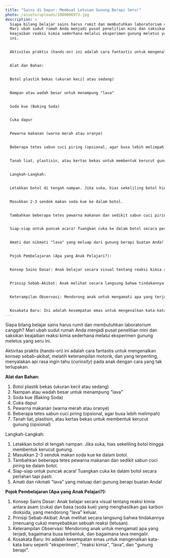 ```yaml
---
title: "Sains di Dapur: Membuat Letusan Gunung Berapi Seru!"
photo: /assets/uploads/1000006973.jpg
description: >
  Siapa bilang belajar sains harus rumit dan membutuhkan laboratorium canggih?
  Mari ubah sudut rumah Anda menjadi pusat penelitian mini dan saksikan
  keajaiban reaksi kimia sederhana melalui eksperimen gunung meletus yang seru
  ini.


  Aktivitas praktis (hands-on) ini adalah cara fantastis untuk mengenalkan konsep sebab-akibat, melatih keterampilan motorik, dan yang terpenting, menyalakan api rasa ingin tahu (curiosity) pada anak dengan cara yang tak terlupakan.


  Alat dan Bahan:


  Botol plastik bekas (ukuran kecil atau sedang)


  Nampan atau wadah besar untuk menampung "lava"


  Soda kue (Baking Soda)


  Cuka dapur


  Pewarna makanan (warna merah atau oranye)


  Beberapa tetes sabun cuci piring (opsional, agar busa lebih melimpah)


  Tanah liat, plastisin, atau kertas bekas untuk membentuk kerucut gunung (opsional)


  Langkah-Langkah:


  Letakkan botol di tengah nampan. Jika suka, hias sekeliling botol hingga membentuk kerucut gunung.


  Masukkan 2-3 sendok makan soda kue ke dalam botol.


  Tambahkan beberapa tetes pewarna makanan dan sedikit sabun cuci piring ke dalam botol.


  Siap-siap untuk puncak acara! Tuangkan cuka ke dalam botol secara perlahan tapi pasti.


  Amati dan nikmati "lava" yang meluap dari gunung berapi buatan Anda!


  Pojok Pembelajaran (Apa yang Anak Pelajari?):


  Konsep Sains Dasar: Anak belajar secara visual tentang reaksi kimia antara asam (cuka) dan basa (soda kue) yang menghasilkan gas karbon dioksida, yang mendorong "lava" keluar.


  Prinsip Sebab-Akibat: Anak melihat secara langsung bahwa tindakannya (menuang cuka) menyebabkan sebuah reaksi (letusan).


  Keterampilan Observasi: Mendorong anak untuk mengamati apa yang terjadi, bagaimana busa terbentuk, dan bagaimana lava mengalir.


  Kosakata Baru: Ini adalah kesempatan emas untuk mengenalkan kata-kata baru seperti "eksperimen", "reaksi kimia", "lava", dan "gunung berapi".
---
```

Siapa bilang belajar sains harus rumit dan membutuhkan laboratorium canggih? Mari ubah sudut rumah Anda menjadi pusat penelitian mini dan saksikan keajaiban reaksi kimia sederhana melalui eksperimen gunung meletus yang seru ini.

Aktivitas praktis (hands-on) ini adalah cara fantastis untuk mengenalkan konsep sebab-akibat, melatih keterampilan motorik, dan yang terpenting, menyalakan api rasa ingin tahu (*curiosity*) pada anak dengan cara yang tak terlupakan.

**Alat dan Bahan:**

1. Botol plastik bekas (ukuran kecil atau sedang)
2. Nampan atau wadah besar untuk menampung "lava"
3. Soda kue (Baking Soda)
4. Cuka dapur
5. Pewarna makanan (warna merah atau oranye)
6. Beberapa tetes sabun cuci piring (opsional, agar busa lebih melimpah)
7. Tanah liat, plastisin, atau kertas bekas untuk membentuk kerucut gunung (opsional)

Langkah-Langkah:

1. Letakkan botol di tengah nampan. Jika suka, hias sekeliling botol hingga membentuk kerucut gunung.
2. Masukkan 2-3 sendok makan soda kue ke dalam botol.
3. Tambahkan beberapa tetes pewarna makanan dan sedikit sabun cuci piring ke dalam botol.
4. Siap-siap untuk puncak acara! Tuangkan cuka ke dalam botol secara perlahan tapi pasti.
5. Amati dan nikmati "lava" yang meluap dari gunung berapi buatan Anda!

**Pojok Pembelajaran (Apa yang Anak Pelajari?):**

1. Konsep Sains Dasar: Anak belajar secara visual tentang reaksi kimia antara asam (cuka) dan basa (soda kue) yang menghasilkan gas karbon dioksida, yang mendorong "lava" keluar.
2. Prinsip Sebab-Akibat: Anak melihat secara langsung bahwa tindakannya (menuang cuka) menyebabkan sebuah reaksi (letusan).
3. Keterampilan Observasi: Mendorong anak untuk mengamati apa yang terjadi, bagaimana busa terbentuk, dan bagaimana lava mengalir.
4. Kosakata Baru: Ini adalah kesempatan emas untuk mengenalkan kata-kata baru seperti "eksperimen", "reaksi kimia", "lava", dan "gunung berapi".